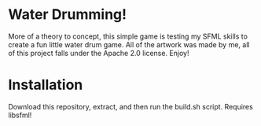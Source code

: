 # Water Drumming!

More of a theory to concept, this simple game is testing my SFML skills to create a fun little water drum game. All of the artwork was made by me, all of this project falls under the Apache 2.0 license. Enjoy!

# Installation

Download this repository, extract, and then run the build.sh script. Requires libsfml!
